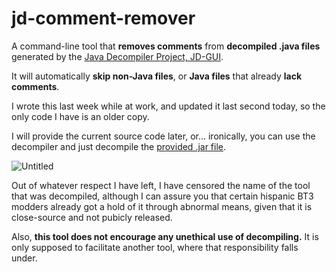 # jd-comment-remover
A command-line tool that **removes comments** from **decompiled .java files** generated by the [Java Decompiler Project, JD-GUI](hteetps://java-decompiler.github.io/).

It will automatically **skip non-Java files**, or **Java files** that already **lack comments**.

I wrote this last week while at work, and updated it last second today, so the only code I have is an older copy.

I will provide the current source code later, or... ironically, you can use the decompiler and just decompile the [provided .jar file](https://github.com/ViveTheModder/jd-comment-remover/releases).

![Untitled](https://github.com/user-attachments/assets/37e35de5-6f57-4b21-b4be-e60ab3ce5dce)

Out of whatever respect I have left, I have censored the name of the tool that was decompiled, although I can assure you that certain hispanic BT3 modders already got a hold of it through abnormal means, given that it is close-source and not pubicly released.

Also, **this tool does not encourage any unethical use of decompiling.** It is only supposed to facilitate another tool, where that responsibility falls under.
